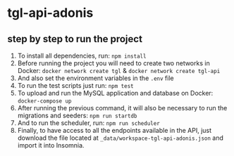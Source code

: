 # tgl-api-adonis
## step by step to run the project

1) To install all dependencies, run: `npm install`
2) Before running the project you will need to create two networks in Docker: `docker network create tgl` & `docker network create tgl-api`
3) And also set the environment variables in the `.env` file
4) To run the test scripts just run: `npm test`
5) To upload and run the MySQL application and database on Docker: `docker-compose up`
6) After running the previous command, it will also be necessary to run the migrations and seeders: `npm run startdb`
7) And to run the scheduler, run: `npm run scheduler`
8) Finally, to have access to all the endpoints available in the API, just download the file located at `_data/workspace-tgl-api-adonis.json` and import it into Insomnia.
